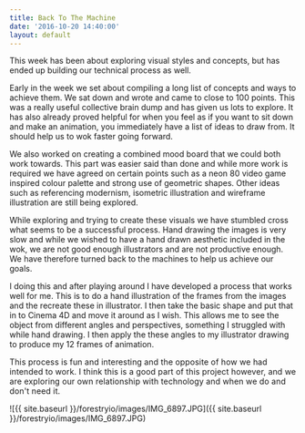 ```yaml
---
title: Back To The Machine
date: '2016-10-20 14:40:00'
layout: default
---
```

This week has been about exploring visual styles and concepts, but has ended up building our technical process as well.

Early in the week we set about compiling a long list of concepts and ways to achieve them. We sat down and wrote and came to close to 100 points. This was a really useful collective brain dump and has given us lots to explore. It has also already proved helpful for when you feel as if you want to sit down and make an animation, you immediately have a list of ideas to draw from. It should help us to wok faster going forward.

We also worked on creating a combined mood board that we could both work towards. This part was easier said than done and while more work is required we have agreed on certain points such as a neon 80 video game inspired colour palette and strong use of geometric shapes. Other ideas such as referencing modernism, isometric illustration and wireframe illustration are still being explored.

While exploring and trying to create these visuals we have stumbled cross what seems to be a successful process. Hand drawing the images is very slow and while we wished to have a hand drawn aesthetic included in the wok, we are not good enough illustrators and are not productive enough. We have therefore turned back to the machines to help us achieve our goals.

I doing this and after playing around I have developed a process that works well for me. This is to do a hand illustration of the frames from the images and the recreate these in illustrator. I then take the basic shape and put that in to Cinema 4D and move it around as I wish. This allows me to see the object from different angles and perspectives, something I struggled with while hand drawing. I then apply the these angles to my illustrator drawing to produce my 12 frames of animation.

<span style="letter-spacing: 0.01em;">This process is fun and interesting and the opposite of how we had intended to work. I think this is a good part of this project however, and we are exploring our own relationship with technology and when we do and don't need it.</span>

![{{ site.baseurl }}/forestryio/images/IMG_6897.JPG]({{ site.baseurl }}/forestryio/images/IMG_6897.JPG)